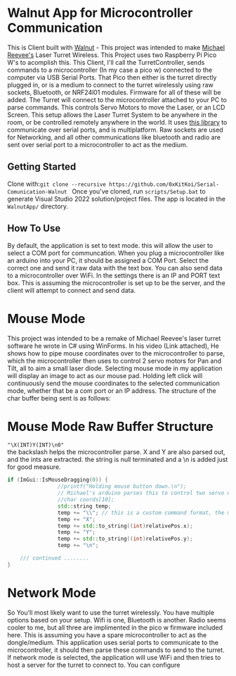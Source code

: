 # Walnut App for Microcontroller Communication

This is Client built with [Walnut](https://github.com/TheCherno/Walnut) - This project was intended to make [Michael Reevee's](https://youtu.be/_P24em7Auq0?si=aHVvcCby17MTgddT) Laser Turret Wireless. This Project uses two Raspberry Pi Pico W's to acomplish this. This Client, I'll call the TurretController, sends commands to a microcontroller (In my case a pico w) connected to the computer via USB Serial Ports. That Pico then either is the turret directly plugged in, or is a medium to connect to the turret wirelessly using raw sockets, Bluetooth, or NRF24l01 modules. Firmware for all of these will be added. The Turret will connect to the microcontroller attached to your PC to parse commands. This controls Servo Motors to move the Laser, or an LCD Screen. This setup allows the Laser Turret System to be anywhere in the room, or be controlled remotely anywhere in the world. It uses [this library](https://gitlab.com/Teuniz/RS-232) to communicate over serial ports, and is multiplatform. Raw sockets are used for Networking, and all other communications like bluetooth and radio are sent over serial port to a microcontroller to act as the medium.

## Getting Started
Clone with:```git clone --recursive https://github.com/0xKitKoi/Serial-Comunication-Walnut ``` Once you've cloned, run `scripts/Setup.bat` to generate Visual Studio 2022 solution/project files. The app is located in the `WalnutApp/` directory. 

## How To Use
By default, the application is set to text mode. this will allow the user to select a COM port for communcation. When you plug a microcontroller like an arduino into your PC, it should be assigned a COM Port. Select the correct one and send it raw data with the text box.
You can also send data to a microcontroller over WiFi. In the settings there is an IP and PORT text box. This is assuming the microcontroller is set up to be the server, and the client will attempt to connect and send data. 

# Mouse Mode
This project was intended to be a remake of Michael Reevee's laser turret software he wrote in C# using WinForms. In his video (Link attached), He shows how to pipe mouse coordinates over to the microcontroller to parse, which the microcontroller then uses to control 2 servo motors for Pan and Tilt, all to aim a small laser diode. Selecting mouse mode in my application will display an image to act as our mouse pad. Holding left click will continuously send the mouse coordinates to the selected communication mode, whether that be a com port or an IP address. The structure of the char buffer being sent is as follows:

# Mouse Mode Raw Buffer Structure
```"\X(INT)Y(INT)\n0"``` \
the backslash helps the microcontroller parse. X and Y are also parsed out, and the ints are extracted. the string is null terminated and a \n is added just for good measure. 

```C++
if (ImGui::IsMouseDragging(0)) {
				//printf("Holding mouse button down.\n");
				// Michael's arduino parses this to control two servo motors for Pan And Yaw. Yee Haw.
				//char coords[10];
				std::string temp;
				temp += "\\"; // this is a custom command format, the microcontroller will parse this for the ints.
				temp += "X";
				temp += std::to_string((int)relativePos.x);
				temp += "Y";
				temp += std::to_string((int)relativePos.y);
				temp += "\n";

    /// continued ........
}
```

# Network Mode
So You'll most likely want to use the turret wirelessly. You have multiple options based on your setup. Wifi is one, Bluetooth is another. Radio seems cooler to me, but all three are implimented in the pico w firmware included here. This is assuming you have a spare microcontroller to act as the dongle/medium. This application uses serial ports to communicate to the microcontroller, it should then parse these commands to send to the turret. If network mode is selected, the application will use WiFi and then tries to host a server for the turret to connect to. You can configure 
